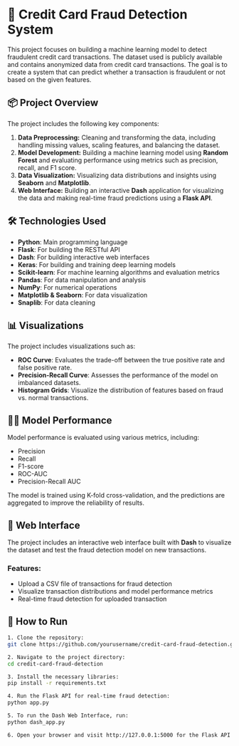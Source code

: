 # 🚀 Credit Card Fraud Detection System

This project focuses on building a machine learning model to detect fraudulent credit card transactions. The dataset used is publicly available and contains anonymized data from credit card transactions. The goal is to create a system that can predict whether a transaction is fraudulent or not based on the given features.

## 📦 Project Overview

The project includes the following key components:
1. **Data Preprocessing:** Cleaning and transforming the data, including handling missing values, scaling features, and balancing the dataset.
2. **Model Development:** Building a machine learning model using **Random Forest** and evaluating performance using metrics such as precision, recall, and F1 score.
3. **Data Visualization:** Visualizing data distributions and insights using **Seaborn** and **Matplotlib**.
4. **Web Interface:** Building an interactive **Dash** application for visualizing the data and making real-time fraud predictions using a **Flask API**.

## 🛠️ Technologies Used

- **Python**: Main programming language
- **Flask**: For building the RESTful API
- **Dash**: For building interactive web interfaces
- **Keras**: For building and training deep learning models
- **Scikit-learn**: For machine learning algorithms and evaluation metrics
- **Pandas**: For data manipulation and analysis
- **NumPy**: For numerical operations
- **Matplotlib & Seaborn**: For data visualization
- **Snaplib**: For data cleaning

## 📊 Visualizations

The project includes visualizations such as:

- **ROC Curve**: Evaluates the trade-off between the true positive rate and false positive rate.
- **Precision-Recall Curve**: Assesses the performance of the model on imbalanced datasets.
- **Histogram Grids**: Visualize the distribution of features based on fraud vs. normal transactions.

## 🧑‍💻 Model Performance

Model performance is evaluated using various metrics, including:

- Precision
- Recall
- F1-score
- ROC-AUC
- Precision-Recall AUC

The model is trained using K-fold cross-validation, and the predictions are aggregated to improve the reliability of results.

## 🎨 Web Interface

The project includes an interactive web interface built with **Dash** to visualize the dataset and test the fraud detection model on new transactions.

### Features:

- Upload a CSV file of transactions for fraud detection
- Visualize transaction distributions and model performance metrics
- Real-time fraud detection for uploaded transaction

## 🚀 How to Run

```bash
1. Clone the repository:
git clone https://github.com/yourusername/credit-card-fraud-detection.git

2. Navigate to the project directory:
cd credit-card-fraud-detection

3. Install the necessary libraries:
pip install -r requirements.txt

4. Run the Flask API for real-time fraud detection:
python app.py

5. To run the Dash Web Interface, run:
python dash_app.py

6. Open your browser and visit http://127.0.0.1:5000 for the Flask API and http://127.0.0.1:8050 for the Dash Web Interface.
